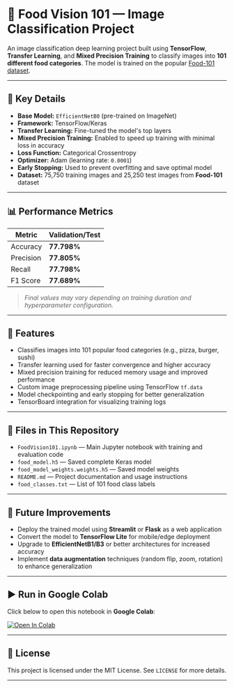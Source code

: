 # 🍱 Food Vision 101 — Image Classification Project

An image classification deep learning project built using **TensorFlow**, **Transfer Learning**, and **Mixed Precision Training** to classify images into **101 different food categories**. The model is trained on the popular [Food-101 dataset](https://data.vision.ee.ethz.ch/cvl/datasets_extra/food-101/).

---

## 🔑 Key Details

- **Base Model:** `EfficientNetB0` (pre-trained on ImageNet)
- **Framework:** TensorFlow/Keras
- **Transfer Learning:** Fine-tuned the model's top layers
- **Mixed Precision Training:** Enabled to speed up training with minimal loss in accuracy
- **Loss Function:** Categorical Crossentropy
- **Optimizer:** Adam (learning rate: `0.0001`)
- **Early Stopping:** Used to prevent overfitting and save optimal model
- **Dataset:** 75,750 training images and 25,250 test images from **Food-101** dataset

---

## 📊 Performance Metrics

| Metric     | Validation/Test |
|------------|-----------------|
| Accuracy   | **77.798%**     |
| Precision  | **77.805%**     |
| Recall     | **77.798%**     |
| F1 Score   | **77.689%**     |

> *Final values may vary depending on training duration and hyperparameter configuration.*

---

## 🧪 Features

- Classifies images into 101 popular food categories (e.g., pizza, burger, sushi)
- Transfer learning used for faster convergence and higher accuracy
- Mixed precision training for reduced memory usage and improved performance
- Custom image preprocessing pipeline using TensorFlow `tf.data`
- Model checkpointing and early stopping for better generalization
- TensorBoard integration for visualizing training logs

---

## 📁 Files in This Repository

- `FoodVision101.ipynb` — Main Jupyter notebook with training and evaluation code
- `food_model.h5` — Saved complete Keras model
- `food_model_weights.weights.h5` — Saved model weights
- `README.md` — Project documentation and usage instructions
- `food_classes.txt` — List of 101 food class labels

---

## 🚀 Future Improvements

- Deploy the trained model using **Streamlit** or **Flask** as a web application
- Convert the model to **TensorFlow Lite** for mobile/edge deployment
- Upgrade to **EfficientNetB1/B3** or better architectures for increased accuracy
- Implement **data augmentation** techniques (random flip, zoom, rotation) to enhance generalization

---

## ▶️ Run in Google Colab

Click below to open this notebook in **Google Colab**:

[![Open In Colab](https://colab.research.google.com/assets/colab-badge.svg)](https://colab.research.google.com/drive/1bMRo1iEDCKMpz2B5-uVF05JgV8zfLp4L?usp=sharing)

---

## 📄 License

This project is licensed under the MIT License. See `LICENSE` for more details.

---



